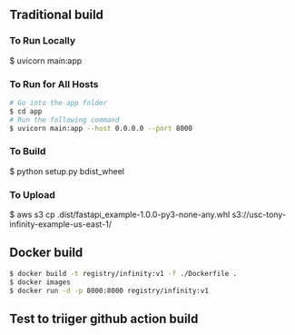 ## Traditional build
### To Run Locally
$ uvicorn main:app

### To Run for All Hosts
```bash
# Go into the app folder
$ cd app
# Run the following command
$ uvicorn main:app --host 0.0.0.0 --port 8000
```

### To Build
$ python setup.py bdist_wheel

### To Upload
$ aws s3 cp .dist/fastapi_example-1.0.0-py3-none-any.whl s3://usc-tony-infinity-example-us-east-1/

## Docker build
```bash
$ docker build -t registry/infinity:v1 -f ./Dockerfile .
$ docker images
$ docker run -d -p 8000:8000 registry/infinity:v1
```


## Test to triiger github action build